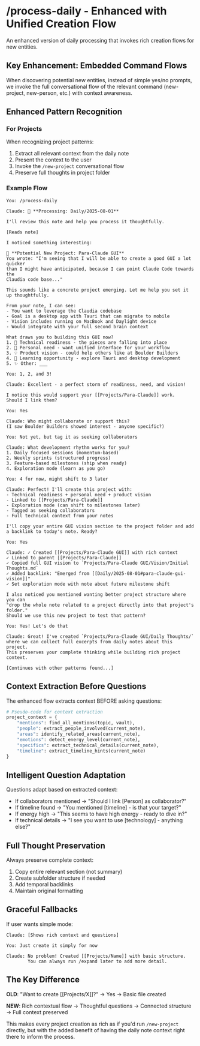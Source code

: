 # /process-daily - Enhanced with Unified Creation Flow

An enhanced version of daily processing that invokes rich creation flows for new entities.

## Key Enhancement: Embedded Command Flows

When discovering potential new entities, instead of simple yes/no prompts, we invoke the full conversational flow of the relevant command (new-project, new-person, etc.) with context awareness.

## Enhanced Pattern Recognition

### For Projects
When recognizing project patterns:
1. Extract all relevant context from the daily note
2. Present the context to the user
3. Invoke the `/new-project` conversational flow
4. Preserve full thoughts in project folder

### Example Flow

```
You: /process-daily

Claude: 📅 **Processing: Daily/2025-08-01**

I'll review this note and help you process it thoughtfully.

[Reads note]

I noticed something interesting:

🎯 **Potential New Project: Para-Claude GUI**
You wrote: "I'm seeing that I will be able to create a good GUI a lot quicker 
than I might have anticipated, because I can point Claude Code towards the 
Claudia code base..."

This sounds like a concrete project emerging. Let me help you set it up thoughtfully.

From your note, I can see:
- You want to leverage the Claudia codebase
- Goal is a desktop app with Tauri that can migrate to mobile
- Vision includes running on MacBook and Daylight device
- Would integrate with your full second brain context

What draws you to building this GUI now?
1. 🚀 Technical readiness - the pieces are falling into place
2. 🎯 Personal need - want unified interface for your workflow
3. 💡 Product vision - could help others like at Boulder Builders
4. 🔧 Learning opportunity - explore Tauri and desktop development
5. ✨ Other: ___

You: 1, 2, and 3!

Claude: Excellent - a perfect storm of readiness, need, and vision!

I notice this would support your [[Projects/Para-Claude]] work. 
Should I link them?

You: Yes

Claude: Who might collaborate or support this?
(I saw Boulder Builders showed interest - anyone specific?)

You: Not yet, but tag it as seeking collaborators

Claude: What development rhythm works for you?
1. Daily focused sessions (momentum-based)
2. Weekly sprints (structured progress)
3. Feature-based milestones (ship when ready)
4. Exploration mode (learn as you go)

You: 4 for now, might shift to 3 later

Claude: Perfect! I'll create this project with:
- Technical readiness + personal need + product vision
- Linked to [[Projects/Para-Claude]]
- Exploration mode (can shift to milestones later)
- Tagged as seeking collaborators
- Full technical context from your notes

I'll copy your entire GUI vision section to the project folder and add
a backlink to today's note. Ready?

You: Yes

Claude: ✓ Created [[Projects/Para-Claude GUI]] with rich context
✓ Linked to parent [[Projects/Para-Claude]]
✓ Copied full GUI vision to `Projects/Para-Claude GUI/Vision/Initial Thoughts.md`
✓ Added backlink: "Emerged from [[Daily/2025-08-01#para-claude-gui-vision]]"
✓ Set exploration mode with note about future milestone shift

I also noticed you mentioned wanting better project structure where you can
"drop the whole note related to a project directly into that project's folder."
Should we use this new project to test that pattern?

You: Yes! Let's do that

Claude: Great! I've created `Projects/Para-Claude GUI/Daily Thoughts/` 
where we can collect full excerpts from daily notes about this project.
This preserves your complete thinking while building rich project context.

[Continues with other patterns found...]
```

## Context Extraction Before Questions

The enhanced flow extracts context BEFORE asking questions:

```python
# Pseudo-code for context extraction
project_context = {
    "mentions": find_all_mentions(topic, vault),
    "people": extract_people_involved(current_note),
    "areas": identify_related_areas(current_note),
    "emotions": detect_energy_level(current_note),
    "specifics": extract_technical_details(current_note),
    "timeline": extract_timeline_hints(current_note)
}
```

## Intelligent Question Adaptation

Questions adapt based on extracted context:
- If collaborators mentioned → "Should I link [Person] as collaborator?"
- If timeline found → "You mentioned [timeline] - is that your target?"
- If energy high → "This seems to have high energy - ready to dive in?"
- If technical details → "I see you want to use [technology] - anything else?"

## Full Thought Preservation

Always preserve complete context:
1. Copy entire relevant section (not summary)
2. Create subfolder structure if needed
3. Add temporal backlinks
4. Maintain original formatting

## Graceful Fallbacks

If user wants simple mode:
```
Claude: [Shows rich context and questions]

You: Just create it simply for now

Claude: No problem! Created [[Projects/Name]] with basic structure. 
        You can always run /expand later to add more detail.
```

## The Key Difference

**OLD**: "Want to create [[Projects/X]]?" → Yes → Basic file created

**NEW**: Rich contextual flow → Thoughtful questions → Connected structure → Full context preserved

This makes every project creation as rich as if you'd run `/new-project` directly, but with the added benefit of having the daily note context right there to inform the process.